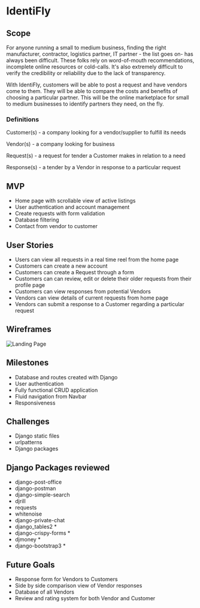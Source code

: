 # IdentiFly

## Scope
For anyone running a small to medium business, finding the right manufacturer, contractor, logistics partner, IT partner - the list goes on- has always been difficult. These folks rely on word-of-mouth recommendations, incomplete online resources or cold-calls. It's also extremely difficult to verify the credibility or reliability due to the lack of transparency.

With IdentiFly, customers will be able to post a request and have vendors come to them. They will be able to compare the costs and benefits of choosing a particular partner. This will be the online marketplace for small to medium businesses to identify partners they need, on the fly.

### Definitions
Customer(s) - a company looking for a vendor/supplier to fulfill its needs

Vendor(s) - a company looking for business

Request(s) - a request for tender a Customer makes in relation to a need

Response(s) - a tender by a Vendor in response to a particular request

## MVP
* Home page with scrollable view of active listings
* User authentication and account management
* Create requests with form validation
* Database filtering
* Contact from vendor to customer

## User Stories
* Users can view all requests in a real time reel from the home page
* Customers can create a new account
* Customers can create a Request through a form
* Customers can can review, edit or delete their older requests from their profile page
* Customers can view responses from potential Vendors
* Vendors can view details of current requests from home page
* Vendors can submit a response to a Customer regarding a particular request

## Wireframes
![Landing Page](https://github.com/kenny-vo/b2bmarketplace/blob/kennydev_lastchanges/main_app/static/images/landing.jpg)

## Milestones
* Database and routes created with Django
* User authentication
* Fully functional CRUD application
* Fluid navigation from Navbar
* Responsiveness

## Challenges
* Django static files
* urlpatterns
* Django packages

## Django Packages reviewed
* django-post-office
* django-postman
* django-simple-search
* djrill
* requests
* whitenoise
* django-private-chat
* django_tables2 *
* django-crispy-forms *
* djmoney *
* django-bootstrap3 *

## Future Goals
* Response form for Vendors to Customers
* Side by side comparison view of Vendor responses
* Database of all Vendors
* Review and rating system for both Vendor and Customer
